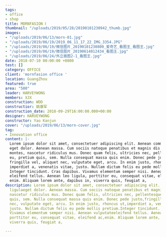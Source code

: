 ```yaml
---
tags:
- office
- shop
title: MORNFASION Ⅰ
thumbnail: "/uploads/2019/05/28/20190101230942_thumb.jpg"
images:
- "/uploads/2019/06/13/morn-01.jpg"
- "/uploads/2019/06/19/2019_06_11_17_22_IMG_3354.JPG"
- "/uploads/2019/06/19/微信图片_20190101230800_爱奇艺_看图王_看图王.jpg"
- "/uploads/2019/06/19/微信图片_20190614012434_看图王.jpg"
- "/uploads/2019/06/24/外立面图2-1_看图王.jpg"
date: 2018-07-10 00:00:00 +0800
test: []
category: OFFICE
client: 'mornfasion office '
location: GuangZhou
featured: true
area: "500"
leader: HARVEYWONG
members: XJX
construction: WDD
constructior: 姚康军
construction_date: 2018-09-29T16:00:00.000+00:00
designer: HARVEYWONG
constructor: Yao Kanjun
cover: "/uploads/2019/06/13/morn-cover.jpg"
tag:
- Innovation office
content: |-
  Lorem ipsum dolor sit amet, consectetuer adipiscing elit. Aenean commodo ligula
  eget dolor. Aenean massa. Cum sociis natoque penatibus et magnis dis parturient
  montes, nascetur ridiculus mus. Donec quam felis, ultricies nec, pellentesque
  eu, pretium quis, sem. Nulla consequat massa quis enim. Donec pede justo,
  fringilla vel, aliquet nec, vulputate eget, arcu. In enim justo, rhoncus ut,
  imperdiet a, venenatis vitae, justo. Nullam dictum felis eu pede mollis pretium.
  Integer tincidunt. Cras dapibus. Vivamus elementum semper nisi. Aenean vulputate
  eleifend tellus. Aenean leo ligula, porttitor eu, consequat vitae, eleifend ac,
  enim. Aliquam lorem ante, dapibus in, viverra quis, feugiat a,
description: Lorem ipsum dolor sit amet, consectetuer adipiscing elit. Aenean commodo
  ligulaeget dolor. Aenean massa. Cum sociis natoque penatibus et magnis dis parturientmontes,
  nascetur ridiculus mus. Donec quam felis, ultricies nec, pellentesqueeu, pretium
  quis, sem. Nulla consequat massa quis enim. Donec pede justo,fringilla vel, aliquet
  nec, vulputate eget, arcu. In enim justo, rhoncus ut,imperdiet a, venenatis vitae,
  justo. Nullam dictum felis eu pede mollis pretium.Integer tincidunt. Cras dapibus.
  Vivamus elementum semper nisi. Aenean vulputateeleifend tellus. Aenean leo ligula,
  porttitor eu, consequat vitae, eleifend ac,enim. Aliquam lorem ante, dapibus in,
  viverra quis, feugiat a,

---
```

